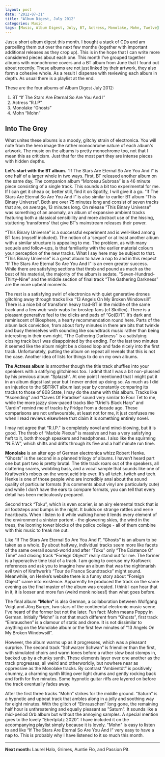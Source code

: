 ```yaml
---
layout: post
date: "2012-07-31"
title: "Album Digest, July 2012"
categories: Music
tags: [Music, Album Digest, July, BT, Actress, Monolake, Mohn, Twelve]
---
```


Just a short album digest this month. I bought a stack of CDs and am parcelling them out over the next few months (together with important additional releases as they crop up). This is in the hope that I can write more considered pieces about each one. This month I’ve grouped together albums with monochrome covers and a BT album from June that I found out about recently. These albums are not just linked by their artwork, they also form a cohesive whole. As a result I dispense with reviewing each album in depth. As usual there is a playlist at the end.

These are the four albums of Album Digest July 2012:

1. BT “If The Stars Are Eternal So Are You And I”
2. Actress “R.I.P”
3. Monolake “Ghosts”
4. Mohn “Mohn”

## Into The Grey

What unites these albums is a moody, glitchy strain of electronica. You will note from the hero image the rather monochrome nature of each album's artwork. The music on the albums is pretty monochrome too, not that I mean this as criticism. Just that for the most part they are intense pieces with hidden depths.

**Let's start with the BT album.** “If The Stars Are Eternal So Are You And I” is one half of a larger whole in two ways. First, BT released another album on the same day. The companion album “Morceau Subrosa” is a 46 minute piece consisting of a single track. This sounds a bit too experimental for me. If I can get it cheap or, better still, find it on Spotify, I will give it a go. “If The Stars Are Eternal So Are You And I” is also similar to earlier BT album “This Binary Universe”. Both are over 75 minutes long and consist of seven tracks that are, on average, 13 minutes long. On release “This Binary Universe” was something of an anomaly, an album of expansive ambient tracks featuring both a classical sensibility and more abstract use of the hissing, stuttering ‘transforms’ that give BT’s mainstream releases their power.

“This Binary Universe” is a successful experiment and is well-liked among BT fans (myself included). The notion of a ‘sequel’ or at least another album with a similar structure is appealing to me. The problem, as with many sequels and follow-ups, is that familiarity with the earlier material colours your perception of the new tracks. What I say here may be subject to that. “This Binary Universe” is a great album to have a nap to and in this respect “If The Stars Are Eternal So Are You And I” is an even greater success. While there are satisfying sections that throb and pound as much as the best of his material, the majority of the album is sedate. “Seven-Hundred-Thirty-Nine” and the middle section of final track “The Gathering Darkness” are the more upbeat moments.

The rest is a satisfying swirl of electronica with quiet generative drones glitching away through tracks like “13 Angels On My Broken Windowsill”. There is a nice bit of transform heavy trad-BT in the middle of the same track and a few wub-wub-wubs for brostep fans (cf Skrillex). There is a pleasant generative feel to the clicks and pads of “Go(D)T”. It’s dark and reminiscent of Biosphere, a hearty recommendation round here. Parts of the album lack conviction, from about forty minutes in there are bits that twinkle and busy themselves with sounding like soundtrack music rather than being interesting in their own right. “The Gathering Darkness” is a satisfying closing track but I was disappointed by the ending. For the last two minutes it seemed like the album might be a closed loop and fade nicely into the first track. Unfortunately, putting the album on repeat all reveals that this is not the case. Another idea of lists for things to do on my own albums.

**The Actress album** is smoother though the title track shuffles into your speakers with a satifying glitchiness too. I  admit that I was a bit non-plussed by his previous album “Splazsh”. At one point I mentioned that I might put it in an album digest last year but I never ended up doing so. As much as I did an injustice to the SBTRKT album last year by constantly comparing its tracks to those of 808 State, I may do the same with this album. Tracks like “Ascending” and “Caves Of Paradise” sound very similar to Four Tet to me, while the more jazzy slow-paced tracks like “Uriel’s Black Harp” and “Jardin” remind me of tracks by Fridge from a decade ago. These comparisons are not unfavourable, at least not for me, it just confuses me when I read reviews elsewhere that claim it is something entirely novel.

I may not agree that “R.I.P.” is completely novel and mind-blowing, but it is good. The throb of “Marble Plexus” is massive and has a very satisfying heft to it, both through speakers and headphones. I also like the squirming “N.E.W”, which shifts and drifts through its five and a half minute run time.

**Monolake** is an alter ego of German electronica whizz Robert Henke. “Ghosts” is the second in a planned trilogy of albums. I haven’t heard part one but  part two is pretty brutal. The title track roars out of the speakers, all clattering snares, wobbling bass, and a vocal sample that sounds like one of Kraftwerk’s robots on the worst acid trip ever. It’s all tetch, twitch and tech. Henke is one of those people who are incredibly anal about the sound quality of particular formats (his comments about vinyl are particularly cute) and while I don’t have the ears to compare formats, you can tell that every detail  has been meticulously prepared.

Second track “Toku”, which is even scarier, is an airy elemental track that is all footsteps and bumps in the night. It builds on strange rattles and eerie heartbeats. When I listen to it while walking home it lends every element of the environment a sinister portent - the glowering skies, the wind in the trees, the looming tower blocks of the police college - all of them combine with this music to freak me out.

Like “If The Stars Are Eternal So Are You And I”, “Ghosts” is an album to be taken as a whole. By about halfway, individual tracks seem more like facets of the same overall sound-world and after “Toku” only “The Existence Of Time” and closing track “Foreign Object” really stand out for me. The former is a hyperactive time trial of a track. I am going to overuse my Kraftwerk references and ask you to imagine how an album that was the nightmarish evil twin of Kraftwerk’s “Tour de France Soundtracks” might sound. Meanwhile, on Henke’s website there is a funny story about “Foreign Object” came into existence. Apparently he produced the track on the same evening as the final master of the album was created. I think I can hear that in it, it is looser and more fun (weird monk noises!) than what goes before.

The final album **“Mohn”** is also German, a collaboration between Wolfgang Voigt and Jörg Burger, two stars of the continental electronic music scene. I’ve heard of the former but not the later. Fun fact: Mohn means Poppy in German. Initially “Mohn” is not that much different from “Ghosts”, first track “Einrauschen” is a clamour of static and drone. It is not dissimilar to anything on the Monolake album or the first few minutes of “13 Angels On My Broken Windowsill”.

However, the album warms up as it progresses, which was a pleasant surprise. The second track “Schwarzer Schwan” is friendlier than the first, with simulated choirs and warm tones before a rather slow beat stomps in, backed up by a chunky synth. These elements layer over one another as the track progresses, all weird and otherworldly, but nowhere near as oppressive as the Monolake tracks. By contrast “Ambientôt” is positively chummy, a charming synth lilting over light drums and gently rocking back and forth for five minutes. Some hypnotic guitar riffs are layered on before the track eventually fades away.

After the first three tracks “Mohn” strikes for the middle ground. “Saturn” is a hypnotic and upbeat track that ambles along in a jolly and soothing way for eight minutes. With the glitch of “Einrauschen” long gone, the remaining half hour is unthreatening and equally pleasant as "Saturn". It sounds like a mid-period Orb album but without the annoying samples. A special mention goes to the lovely “Ebertplatz 2020”. I have included it on the accompanying playlist simply because it is lovely. "Mohn" is easy to listen to and like “If The Stars Are Eternal So Are You And I” very easy to have a nap to. This is probably why I have listened to it so much this month.

---

**Next month:** Laurel Halo, Grimes, Auntie Flo, and Passion Pit.